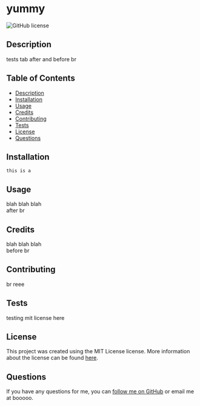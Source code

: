 # yummy

![GitHub license](https://img.shields.io/badge/License-MIT-yellow.svg)

## Description
tests tab after and before br

## Table of Contents
- [Description](#description)
- [Installation](#installation)
- [Usage](#usage)
- [Credits](#credits)
- [Contributing](#contributing)
- [Tests](#tests)
- [License](#license)
- [Questions](#questions)

## Installation
	this is a

## Usage
blah blah blah <br>	after br

## Credits
blah blah blah	<br> before br

## Contributing
br reee

## Tests
testing mit license here

## License
This project was created using the MIT License license. More information about the license can be found [here](https://www.mit.edu/~amini/LICENSE.md).

## Questions
If you have any questions for me, you can [follow me on GitHub](https://github.com/boo) or email me at booooo.
